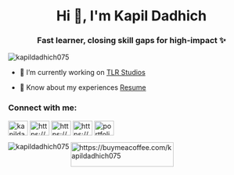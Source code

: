 <h1 align="center">Hi 👋, I'm Kapil Dadhich</h1>
<h3 align="center">Fast learner, closing skill gaps for high-impact ✨</h3>

<p align="left"> <img src="https://komarev.com/ghpvc/?username=kapildadhich075&label=Profile%20views&color=0e75b6&style=flat" alt="kapildadhich075" /> </p>

- 🔭 I’m currently working on [TLR Studios](https://github.com/kapildadhich075/tlr-website-2025)

- 📄 Know about my experiences [Resume](https://drive.google.com/file/d/1pqyyGE5MfU-DjvYvk0WsvBpmuTJBDNx4/view?usp=drive_link)

<h3 align="left">Connect with me:</h3>
<p align="left">
<a href="https://twitter.com/kapildadhich075" target="blank"><img align="center" src="https://raw.githubusercontent.com/rahuldkjain/github-profile-readme-generator/master/src/images/icons/Social/twitter.svg" alt="kapildadhich075" height="30" width="40" /></a>
<a href="https://www.linkedin.com/in/kapildadhich075/" target="blank"><img align="center" src="https://raw.githubusercontent.com/rahuldkjain/github-profile-readme-generator/master/src/images/icons/Social/linked-in-alt.svg" alt="https://www.linkedin.com/in/kapildadhich075/" height="30" width="40" /></a>
<a href="https://www.instagram.com/075kapildadhich/" target="blank"><img align="center" src="https://raw.githubusercontent.com/rahuldkjain/github-profile-readme-generator/master/src/images/icons/Social/instagram.svg" alt="https://www.instagram.com/075kapildadhich/" height="30" width="40" /></a>
<a href="https://youtube.com/@kapildadhich075?si=yfmDWRFIBQksPCu1" target="blank"><img align="center" src="https://raw.githubusercontent.com/rahuldkjain/github-profile-readme-generator/master/src/images/icons/Social/youtube.svg" alt="https://youtube.com/@kapildadhich075?si=yfmDWRFIBQksPCu1" height="30" width="40" /></a>
  <a href="https://kapildadhich075.netlify.app/" target="blank"><img align="center" src="https://ik.imagekit.io/umdiwr6ma/portfolio/bitmoji.png?updatedAt=1735242653914" alt="portfolio" height="30" width="40" /></a>
</p>

<p><img align="left" src="https://github-readme-stats.vercel.app/api/top-langs?username=kapildadhich075&show_icons=true&locale=en&layout=compact" alt="kapildadhich075" /></p>
<p><a href="https://buymeacoffee.com/kapildadhich075"> <img align="left" src="https://cdn.buymeacoffee.com/buttons/v2/default-yellow.png" height="50" width="210" alt="https://buymeacoffee.com/kapildadhich075" /></a></p>




